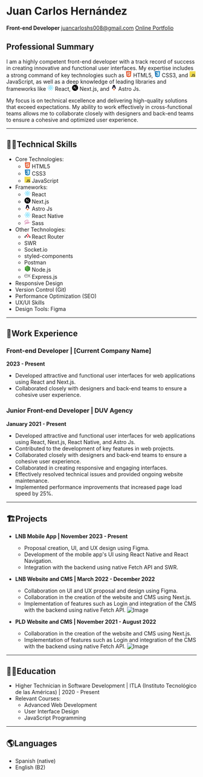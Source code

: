 
# Juan Carlos Hernández
**Front-end Developer**
juancarloshs008@gmail.com
[Online Portfolio](https://juancarlos008.github.io/Portafolio/)

## Professional Summary
I am a highly competent front-end developer with a track record of success in creating innovative and functional user interfaces. My expertise includes a strong command of key technologies such as <img src="https://raw.githubusercontent.com/devicons/devicon/master/icons/html5/html5-original.svg" width="16" height="16" /> HTML5, <img src="https://raw.githubusercontent.com/devicons/devicon/master/icons/css3/css3-original.svg" width="16" height="16" /> CSS3, and <img src="https://raw.githubusercontent.com/devicons/devicon/master/icons/javascript/javascript-original.svg" width="16" height="16" /> JavaScript, as well as a deep knowledge of leading libraries and frameworks like <img src="https://raw.githubusercontent.com/devicons/devicon/master/icons/react/react-original.svg" width="16" height="16" /> React, <img src="https://raw.githubusercontent.com/devicons/devicon/master/icons/nextjs/nextjs-original.svg" width="16" height="16" /> Next.js, and <img src="https://raw.githubusercontent.com/devicons/devicon/master/icons/astro/astro-original.svg" width="16" height="16" /> Astro Js.

My focus is on technical excellence and delivering high-quality solutions that exceed expectations. My ability to work effectively in cross-functional teams allows me to collaborate closely with designers and back-end teams to ensure a cohesive and optimized user experience.

---

## 👨‍💻Technical Skills
- Core Technologies: 
  - <img src="https://raw.githubusercontent.com/devicons/devicon/master/icons/html5/html5-original.svg" width="16" height="16" /> HTML5
  - <img src="https://raw.githubusercontent.com/devicons/devicon/master/icons/css3/css3-original.svg" width="16" height="16" /> CSS3
  - <img src="https://raw.githubusercontent.com/devicons/devicon/master/icons/javascript/javascript-original.svg" width="16" height="16" /> JavaScript
- Frameworks: 
  - <img src="https://raw.githubusercontent.com/devicons/devicon/master/icons/react/react-original.svg" width="16" height="16" /> React
  - <img src="https://raw.githubusercontent.com/devicons/devicon/master/icons/nextjs/nextjs-original.svg" width="16" height="16" /> Next.js
  - <img src="https://raw.githubusercontent.com/devicons/devicon/master/icons/astro/astro-original.svg" width="16" height="16" /> Astro Js
  - <img src="https://raw.githubusercontent.com/devicons/devicon/master/icons/react/react-original.svg" width="16" height="16" /> React Native
  - <img src="https://raw.githubusercontent.com/devicons/devicon/master/icons/sass/sass-original.svg" width="16" height="16" /> Sass
- Other Technologies:
  - <img src="https://raw.githubusercontent.com/devicons/devicon/master/icons/reactrouter/reactrouter-original.svg" width="16" height="16" /> React Router
  - SWR
  - Socket.io
  - styled-components
  - Postman
  - <img src="https://raw.githubusercontent.com/devicons/devicon/master/icons/nodejs/nodejs-original.svg" width="16" height="16" /> Node.js
  - <img src="https://raw.githubusercontent.com/devicons/devicon/master/icons/express/express-original.svg" width="16" height="16" /> Express.js
- Responsive Design
- Version Control (Git)
- Performance Optimization (SEO)
- UX/UI Skills
- Design Tools: Figma

---

## 🏢Work Experience

### Front-end Developer | [Current Company Name]
**2023 - Present**
- Developed attractive and functional user interfaces for web applications using React and Next.js.
- Collaborated closely with designers and back-end teams to ensure a cohesive user experience.

### Junior Front-end Developer | DUV Agency
**January 2021 - Present**
- Developed attractive and functional user interfaces for web applications using React, Next.js, React Native, and Astro Js.
- Contributed to the development of key features in web projects.
- Collaborated closely with designers and back-end teams to ensure a cohesive user experience.
- Collaborated in creating responsive and engaging interfaces.
- Effectively resolved technical issues and provided ongoing website maintenance.
- Implemented performance improvements that increased page load speed by 25%.

---

## 🏗️Projects
- **LNB Mobile App | November 2023 - Present**
   - Proposal creation, UI, and UX design using Figma.
   - Development of the mobile app's UI using React Native and React Navigation.
   - Integration with the backend using native Fetch API and SWR.

- **LNB Website and CMS | March 2022 - December 2022**
   - Collaboration on UI and UX proposal and design using Figma.
   - Collaboration in the creation of the website and CMS using Next.js.
   - Implementation of features such as Login and integration of the CMS with the backend using native Fetch API.
   ![Image](https://juancarlos008.github.io/Portafolio/assets/images/projects/project_2.png)

- **PLD Website and CMS | November 2021 - August 2022**
   - Collaboration in the creation of the website and CMS using Next.js.
   - Implementation of features such as Login and integration of the CMS with the backend using native Fetch API.
   ![Image](https://juancarlos008.github.io/Portafolio/assets/images/projects/project_7.png)

---

## 👨‍🎓Education
- Higher Technician in Software Development | ITLA (Instituto Tecnológico de las Américas) | 2020 - Present
- Relevant Courses:
  - Advanced Web Development
  - User Interface Design
  - JavaScript Programming

---

## 🌎Languages
- Spanish (native)
- English (B2)
